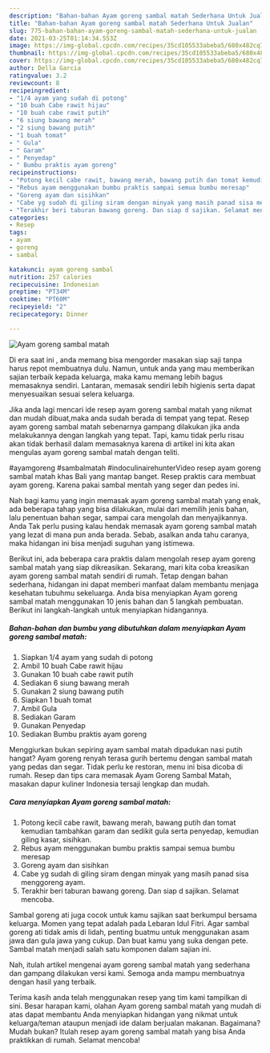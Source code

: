 ```yaml
---
description: "Bahan-bahan Ayam goreng sambal matah Sederhana Untuk Jualan"
title: "Bahan-bahan Ayam goreng sambal matah Sederhana Untuk Jualan"
slug: 775-bahan-bahan-ayam-goreng-sambal-matah-sederhana-untuk-jualan
date: 2021-03-25T01:14:34.553Z
image: https://img-global.cpcdn.com/recipes/35cd105533abeba5/680x482cq70/ayam-goreng-sambal-matah-foto-resep-utama.jpg
thumbnail: https://img-global.cpcdn.com/recipes/35cd105533abeba5/680x482cq70/ayam-goreng-sambal-matah-foto-resep-utama.jpg
cover: https://img-global.cpcdn.com/recipes/35cd105533abeba5/680x482cq70/ayam-goreng-sambal-matah-foto-resep-utama.jpg
author: Della Garcia
ratingvalue: 3.2
reviewcount: 8
recipeingredient:
- "1/4 ayam yang sudah di potong"
- "10 buah Cabe rawit hijau"
- "10 buah cabe rawit putih"
- "6 siung bawang merah"
- "2 siung bawang putih"
- "1 buah tomat"
- " Gula"
- " Garam"
- " Penyedap"
- " Bumbu praktis ayam goreng"
recipeinstructions:
- "Potong kecil cabe rawit, bawang merah, bawang putih dan tomat kemudian tambahkan garam dan sedikit gula serta penyedap, kemudian giling kasar, sisihkan."
- "Rebus ayam menggunakan bumbu praktis sampai semua bumbu meresap"
- "Goreng ayam dan sisihkan"
- "Cabe yg sudah di giling siram dengan minyak yang masih panad sisa menggoreng ayam."
- "Terakhir beri taburan bawang goreng. Dan siap d sajikan. Selamat mencoba."
categories:
- Resep
tags:
- ayam
- goreng
- sambal

katakunci: ayam goreng sambal 
nutrition: 257 calories
recipecuisine: Indonesian
preptime: "PT34M"
cooktime: "PT60M"
recipeyield: "2"
recipecategory: Dinner

---
```



![Ayam goreng sambal matah](https://img-global.cpcdn.com/recipes/35cd105533abeba5/680x482cq70/ayam-goreng-sambal-matah-foto-resep-utama.jpg)

Di era  saat ini , anda memang bisa mengorder masakan siap saji tanpa harus repot membuatnya dulu. Namun, untuk anda yang mau memberikan sajian terbaik kepada keluarga, maka kamu memang lebih bagus memasaknya sendiri. Lantaran, memasak sendiri lebih higienis serta dapat menyesuaikan sesuai selera keluarga.

Jika anda lagi mencari ide resep ayam goreng sambal matah yang nikmat dan mudah dibuat,maka anda sudah berada di tempat yang tepat. Resep ayam goreng sambal matah  sebenarnya gampang dilakukan jika anda melakukannya dengan langkah yang tepat. Tapi, kamu tidak perlu risau akan tidak berhasil dalam memasaknya 
karena di artikel ini kita akan mengulas ayam goreng sambal matah dengan teliti.  

#ayamgoreng #sambalmatah #indoculinairehunterVideo resep ayam goreng sambal matah khas Bali yang mantap banget. Resep praktis cara membuat ayam goreng. Karena pakai sambal mentah yang seger dan pedes ini.

Nah bagi kamu yang ingin memasak ayam goreng sambal matah yang enak, ada beberapa tahap yang bisa dilakukan, mulai dari memilih jenis bahan, lalu penentuan bahan segar, sampai cara mengolah dan menyajikannya. Anda Tak perlu pusing kalau hendak memasak ayam goreng sambal matah yang lezat di mana pun anda berada. Sebab, asalkan anda  tahu caranya, maka hidangan ini bisa menjadi suguhan yang istimewa.

Berikut ini, ada beberapa cara praktis  dalam mengolah resep ayam goreng sambal matah yang siap dikreasikan. Sekarang, mari kita coba kreasikan ayam goreng sambal matah sendiri di rumah. Tetap dengan bahan sederhana, hidangan ini dapat memberi manfaat dalam membantu menjaga kesehatan tubuhmu sekeluarga. Anda bisa menyiapkan Ayam goreng sambal matah menggunakan 10 jenis bahan dan 5 langkah pembuatan. Berikut ini langkah-langkah untuk menyiapkan hidangannya.

<!--inarticleads1-->

##### Bahan-bahan dan bumbu yang dibutuhkan dalam menyiapkan Ayam goreng sambal matah:

1. Siapkan 1/4 ayam yang sudah di potong
1. Ambil 10 buah Cabe rawit hijau
1. Gunakan 10 buah cabe rawit putih
1. Sediakan 6 siung bawang merah
1. Gunakan 2 siung bawang putih
1. Siapkan 1 buah tomat
1. Ambil  Gula
1. Sediakan  Garam
1. Gunakan  Penyedap
1. Sediakan  Bumbu praktis ayam goreng


Menggiurkan bukan sepiring ayam sambal matah dipadukan nasi putih hangat? Ayam goreng renyah terasa gurih bertemu dengan sambal matah yang pedas dan segar. Tidak perlu ke restoran, menu ini bisa dicoba di rumah. Resep dan tips cara memasak Ayam Goreng Sambal Matah, masakan dapur kuliner Indonesia tersaji lengkap dan mudah. 

<!--inarticleads2-->

##### Cara menyiapkan Ayam goreng sambal matah:

1. Potong kecil cabe rawit, bawang merah, bawang putih dan tomat kemudian tambahkan garam dan sedikit gula serta penyedap, kemudian giling kasar, sisihkan.
1. Rebus ayam menggunakan bumbu praktis sampai semua bumbu meresap
1. Goreng ayam dan sisihkan
1. Cabe yg sudah di giling siram dengan minyak yang masih panad sisa menggoreng ayam.
1. Terakhir beri taburan bawang goreng. Dan siap d sajikan. Selamat mencoba.


Sambal goreng ati juga cocok untuk kamu sajikan saat berkumpul bersama keluarga. Momen yang tepat adalah pada Lebaran Idul Fitri. Agar sambal goreng ati tidak amis di lidah, penting buatmu untuk menggunakan asam jawa dan gula jawa yang cukup. Dan buat kamu yang suka dengan pete. Sambal matah menjadi salah satu komponen dalam sajian ini. 

Nah, itulah artikel mengenai  ayam goreng sambal matah  yang sederhana dan gampang dilakukan versi kami. Semoga anda mampu membuatnya dengan hasil yang terbaik. 

Terima kasih anda telah menggunakan resep yang tim kami tampilkan di sini. Besar harapan kami, olahan  Ayam goreng sambal matah yang mudah di atas dapat membantu Anda menyiapkan hidangan yang nikmat untuk keluarga/teman ataupun menjadi ide dalam berjualan makanan. Bagaimana? Mudah bukan? Itulah resep ayam goreng sambal matah yang bisa Anda praktikkan di rumah. Selamat mencoba!

